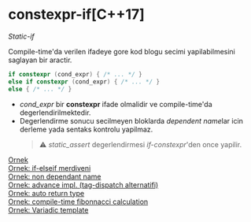 # constexpr-if[C++17]
*Static-if*

Compile-time'da verilen ifadeye gore kod blogu secimi yapilabilmesini saglayan bir aractir.

```C++
if constexpr (cond_expr) { /* ... */ }
else if constexpr (cond_expr) { /* ... */ }
else { /* ... */ }
```

* *cond_expr* bir **constexpr** ifade olmalidir ve compile-time'da degerlendirilmektedir.
* Degerlendirme sonucu secilmeyen bloklarda *dependent name*lar icin derleme yada sentaks kontrolu yapilmaz.   
  > :warning: *static_assert* degerlendirmesi *if-constexpr*'den once yapilir.

[Ornek](res/src/constexpr_if01.cpp)  
[Ornek: if-elseif merdiveni](res/src/constexpr_if02.cpp)  
[Ornek: non dependant name](res/src/constexpr_if03.cpp)  
[Ornek: advance impl. (tag-dispatch alternatifi)](res/src/constexpr_if04.cpp)  
[Ornek: auto return type](res/src/constexpr_if05.cpp)  
[Ornek: compile-time fibonnacci calculation](res/src/constexpr_if06.cpp)  
[Ornek: Variadic template](res/src/constexpr_if13.cpp)  